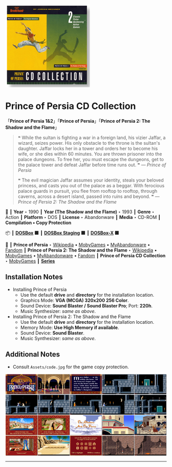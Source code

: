 ![](Thumbnail.png "application-thumbnail")

# Prince of Persia CD Collection

「**Prince of Persia 1&2**」「**Prince of Persia**」「**Prince of Persia 2: The Shadow and the Flame**」

> ❝ While the sultan is fighting a war in a foreign land, his vizier Jaffar, a wizard, seizes power. His only obstacle to the throne is the sultan's daughter. Jaffar locks her in a tower and orders her to become his wife, or she dies within 60 minutes. You are thrown prisoner into the palace dungeons. To free her, you must escape the dungeons, get to the palace tower and defeat Jaffar before time runs out. ❞ — *Prince of Persia*
>
> ❝ The evil magician Jaffar assumes your identity, steals your beloved princess, and casts you out of the palace as a beggar. With ferocious palace guards in pursuit, you flee from rooftop to rooftop, through caverns, across a desert island, passed into ruins and beyond. ❞ — *Prince of Persia 2: The Shadow and the Flame*
>

📌 ┃ **Year** ‣ 1990 ┃ **Year (The Shadow and the Flame)** ‣ 1993 ┃ **Genre** ‣ Action ┃ **Platform** ‣ DOS ┃ **License** ‣ Abandonware ┃ **Media** ‣ CD-ROM ┃ **Compilation • Copy Protection** 

📦 ┃ **[DOSBox](https://www.dosbox.com/) 🟩** ┃ **[DOSBox Staging](https://dosbox-staging.github.io/) 🟩** ┃ **[DOSBox-X](https://dosbox-x.com/) 🟩** 

📎 ┃ **Prince of Persia** ‣ [Wikipedia](https://en.wikipedia.org/wiki/Prince_of_Persia_(1989_video_game)) • [MobyGames](https://www.mobygames.com/game/196/prince-of-persia/) • [MyAbandonware](https://www.myabandonware.com/game/prince-of-persia-pd) • [Fandom](https://princeofpersia.fandom.com/wiki/Prince_of_Persia_(1989)) ┃ **Prince of Persia 2: The Shadow and the Flame** ‣ [Wikipedia](https://en.wikipedia.org/wiki/Prince_of_Persia_2:_The_Shadow_and_the_Flame) • [MobyGames](https://www.mobygames.com/game/78/prince-of-persia-2-the-shadow-the-flame/) • [MyAbandonware](https://www.myabandonware.com/game/prince-of-persia-2-the-shadow-the-flame-29j) • [Fandom](https://princeofpersia.fandom.com/wiki/Prince_of_Persia_2:_The_Shadow_and_the_Flame) ┃ **Prince of Persia CD Collection** ‣ [MobyGames](https://www.mobygames.com/game/16597/prince-of-persia-cd-collection/) ┃ **[Series](https://en.wikipedia.org/wiki/Prince_of_Persia)** 

## Installation Notes
- Installing Prince of Persia
  - Use the default **drive** and **directory** for the installation location.
  - Graphics Mode: **VGA (MCGA) 320x200 256 Color**.
  - Sound Device: **Sound Blaster / Sound Blaster Pro**; Port: **220h**.
  - Music Synthesizer: *same as above*.
- Installing Prince of Persia 2: The Shadow and the Flame
  - Use the default **drive** and **directory** for the installation location.
  - Memory Mode: **Use High Memory if available**.
  - Sound Device: **Sound Blaster**.
  - Music Synthesizer: *same as above*.

## Additional Notes
- Consult `Assets/code.jpg` for the game copy protection.

![](Montage.png "Prince of Persia CD Collection")

---


